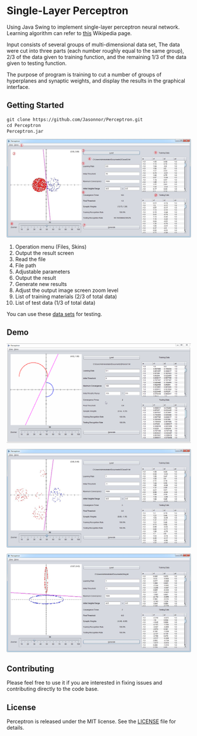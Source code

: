 # Single-Layer Perceptron

Using Java Swing to implement single-layer perceptron neural network. Learning algorithm can refer to [this](https://en.wikipedia.org/wiki/Perceptron#Learning_algorithm) Wikipedia page. 

Input consists of several groups of multi-dimensional data set, The data were cut into three parts (each number roughly equal to the same group), 2/3 of the data given to training function, and the remaining 1/3 of the data given to testing function.

The purpose of program is training to cut a number of groups of hyperplanes and synaptic weights, and display the results in the graphical interface.

## Getting Started

	git clone https://github.com/Jasonnor/Perceptron.git
    cd Perceptron
    Perceptron.jar

![preview](assets/preview.png)

1. Operation menu (Files, Skins)
2. Output the result screen
3. Read the file
4. File path
5. Adjustable parameters
6. Output the result
7. Generate new results
8. Adjust the output image screen zoom level
9. List of training materials (2/3 of total data)
10. List of test data (1/3 of total data)

You can use these [data sets](data) for testing.

## Demo

![demo](assets/demo.gif)

![resultA](assets/resultA.png)

![resultB](assets/resultB.png)

## Contributing

Please feel free to use it if you are interested in fixing issues and contributing directly to the code base.

## License

Perceptron is released under the MIT license. See the [LICENSE](/LICENSE) file for details.

